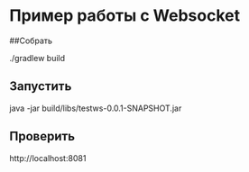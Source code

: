 # Пример работы с Websocket


##Собрать

./gradlew build


## Запустить

java -jar build/libs/testws-0.0.1-SNAPSHOT.jar 

## Проверить

http://localhost:8081